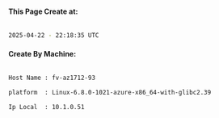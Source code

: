 
   
#### This Page Create at:

```bash

2025-04-22 - 22:18:35 UTC

```

#### Create By Machine:

```bash

Host Name : fv-az1712-93

platform  : Linux-6.8.0-1021-azure-x86_64-with-glibc2.39

Ip Local  : 10.1.0.51

```

